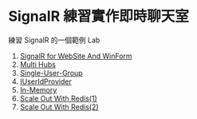 # SignalR 練習實作即時聊天室

練習 SignalR 的一個範例 Lab

1. [SignalR for WebSite And WinForm][b1]
1. [Multi Hubs][b2]
1. [Single-User-Group][b3]
1. [IUserIdProvider][b4]
1. [In-Memory][b5]
1. [Scale Out With Redis(1)][b6]
1. [Scale Out With Redis(2)][b7]

[b1]: https://dotblogs.com.tw/artblog/2018/10/30/signalr-website-winform-example
[b2]: https://dotblogs.com.tw/artblog/2018/10/31/signalr-website-winform-example-2
[b3]: https://dotblogs.com.tw/artblog/2018/11/01/signalr-website-winform-example-3
[b4]: https://dotblogs.com.tw/artblog/2018/11/22/signalr-website-winform-example-4
[b5]: https://dotblogs.com.tw/artblog/2018/11/22/signalr-website-winform-example-5
[b6]: https://dotblogs.com.tw/artblog/2018/11/23/signalr-website-winform-example-6
[b7]: https://dotblogs.com.tw/artblog/2018/11/26/signalr-website-winform-example-7
